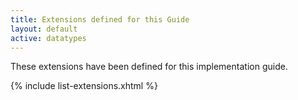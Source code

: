```yaml
---
title: Extensions defined for this Guide
layout: default
active: datatypes
---
```


These extensions have been defined for this implementation guide.

 {% include list-extensions.xhtml %}
